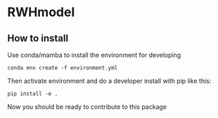 # RWHmodel

## How to install

Use conda/mamba to install the environment for developing

```
conda env create -f environment.yml
```

Then activate environment and do a developer install with pip like this:

```
pip install -e .
```

Now you should be ready to contribute to this package
